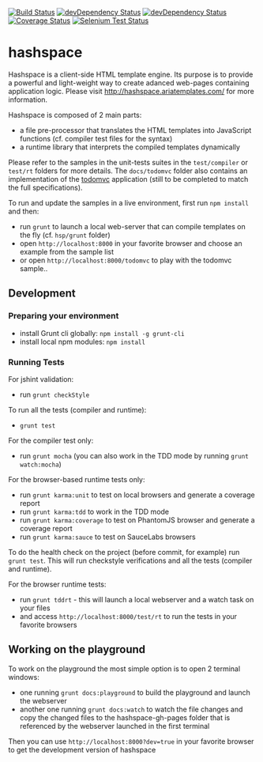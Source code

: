 [![Build Status](https://secure.travis-ci.org/ariatemplates/hashspace.png)](http://travis-ci.org/ariatemplates/hashspace)
[![devDependency Status](https://david-dm.org/ariatemplates/hashspace/status.png?branch=master)](https://david-dm.org/ariatemplates/hashspace#info=dependencies)
[![devDependency Status](https://david-dm.org/ariatemplates/hashspace/dev-status.png?branch=master)](https://david-dm.org/ariatemplates/hashspace#info=devDependencies)
[![Coverage Status](https://coveralls.io/repos/ariatemplates/hashspace/badge.png?branch=master)](https://coveralls.io/r/ariatemplates/hashspace?branch=master)
[![Selenium Test Status](https://saucelabs.com/browser-matrix/hashspace.svg)](https://saucelabs.com/u/hashspace)

hashspace
=========

Hashspace is a client-side HTML template engine. Its purpose is to provide a powerful and light-weight way to create adanced web-pages containing application logic. Please visit http://hashspace.ariatemplates.com/ for more information.

Hashspace is composed of 2 main parts:

- a file pre-processor that translates the HTML templates into JavaScript functions (cf. compiler test files for the syntax)
- a runtime library that interprets the compiled templates dynamically

Please refer to the samples in the unit-tests suites in the `test/compiler` or `test/rt` folders for more details.
The `docs/todomvc` folder also contains an implementation of the [todomvc][todomvc] application (still to be completed to match the full specifications).

To run and update the samples in a live environment, first run `npm install` and then:

- run `grunt` to launch a local web-server that can compile templates on the fly (cf. `hsp/grunt` folder)
- open `http://localhost:8000` in your favorite browser and choose an example from the sample list
- or open `http://localhost:8000/todomvc` to play with the todomvc sample..

## Development

### Preparing your environment

- install Grunt cli globally: `npm install -g grunt-cli`
- install local npm modules: `npm install`

### Running Tests

For jshint validation:

- run `grunt checkStyle`

To run all the tests (compiler and runtime):

- `grunt test`

For the compiler test only:

- run `grunt mocha` (you can also work in the TDD mode by running `grunt watch:mocha`)

For the browser-based runtime tests only:

- run `grunt karma:unit` to test on local browsers and generate a coverage report
- run `grunt karma:tdd` to work in the TDD mode
- run `grunt karma:coverage` to test on PhantomJS browser and generate a coverage report
- run `grunt karma:sauce` to test on SauceLabs browsers

To do the health check on the project (before commit, for example) run `grunt test`. This will run checkstyle verifications
and all the tests (compiler and runtime).

For the browser runtime tests:

- run `grunt tddrt` - this will launch a local webserver and a watch task on your files
- and access `http://localhost:8000/test/rt` to run the tests in your favorite browsers

## Working on the playground

To work on the playground the most simple option is to open 2 terminal windows:

- one running `grunt docs:playground` to build the playground and launch the webserver
- another one running `grunt docs:watch` to watch the file changes and copy the changed files to the hashspace-gh-pages folder that is referenced by the webserver launched in the first terminal

Then you can use `http://localhost:8000?dev=true` in your favorite browser to get the development version of hashspace

[key_features_blog]: http://ariatemplates.com/blog/2012/11/key-features-for-client-side-templates/
[todomvc]: http://addyosmani.github.com/todomvc/
[angular]:http://angularjs.org/
[grunt]: http://gruntjs.com/
[mocha]: http://mochajs.org/

